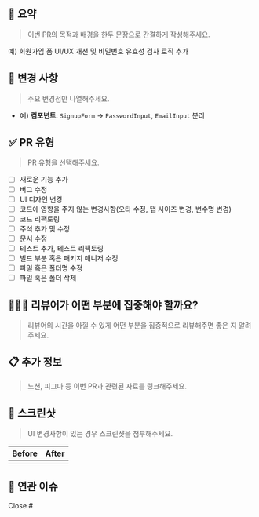 ## 📌 요약

> 이번 PR의 목적과 배경을 한두 문장으로 간결하게 작성해주세요.

예) 회원가입 폼 UI/UX 개선 및 비밀번호 유효성 검사 로직 추가

## 🎯 변경 사항

> 주요 변경점만 나열해주세요.

- 예) **컴포넌트**: `SignupForm` → `PasswordInput`, `EmailInput` 분리

## ✅ PR 유형

> PR 유형을 선택해주세요.

- [ ] 새로운 기능 추가
- [ ] 버그 수정
- [ ] UI 디자인 변경
- [ ] 코드에 영향을 주지 않는 변경사항(오타 수정, 탭 사이즈 변경, 변수명 변경)
- [ ] 코드 리팩토링
- [ ] 주석 추가 및 수정
- [ ] 문서 수정
- [ ] 테스트 추가, 테스트 리팩토링
- [ ] 빌드 부분 혹은 패키지 매니저 수정
- [ ] 파일 혹은 폴더명 수정
- [ ] 파일 혹은 폴더 삭제

## 🙋🏻‍♀️ 리뷰어가 어떤 부분에 집중해야 할까요?

> 리뷰어의 시간을 아낄 수 있게 어떤 부분을 집중적으로 리뷰해주면 좋은 지 알려주세요.

## 📋 추가 정보

> 노션, 피그마 등 이번 PR과 관련된 자료를 링크해주세요.

## 📸 스크린샷

> UI 변경사항이 있는 경우 스크린샷을 첨부해주세요.

| Before | After |
| :----: | :---: |
|        |       |

## 🔗 연관 이슈

Close #
